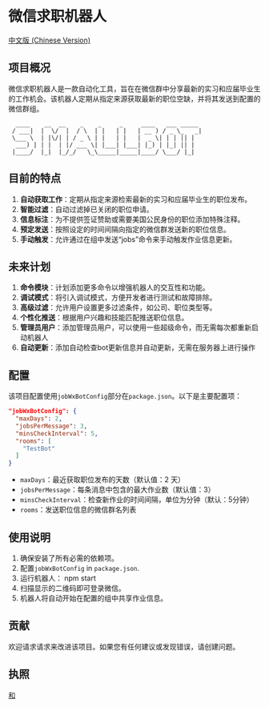 # 微信求职机器人

[中文版 (Chinese Version)](./readme-zh-CN.md)

## 项目概况

微信求职机器人是一款自动化工具，旨在在微信群中分享最新的实习和应届毕业生的工作机会。该机器人定期从指定来源获取最新的职位空缺，并将其发送到配置的微信群组。

      ____    __  __    _    _     _     ____   ___ _____
     / ___|  |  \/  |  / \  | |   | |   | __ ) / _ \_   _|
     \___ \  | |\/| | / _ \ | |   | |   |  _ \| | | || |
      ___) | | |  | |/ ___ \| |___| |___| |_) | |_| || |
     |____/  |_|  |_/_/   \_\_____|_____|____/ \___/ |_|

## 目前的特点

1.  **自动获取工作**：定期从指定来源检索最新的实习和应届毕业生的职位发布。
2.  **智能过滤**：自动过滤掉已关闭的职位申请。
3.  **信息标注**：为不提供签证赞助或需要美国公民身份的职位添加特殊注释。
4.  **预定发送**：按照设定的时间间隔向指定的微信群发送新的职位信息。
5.  **手动触发**：允许通过在组中发送“jobs”命令来手动触发作业信息更新。

## 未来计划

1.  **命令模块**：计划添加更多命令以增强机器人的交互性和功能。
2.  **调试模式**：将引入调试模式，方便开发者进行测试和故障排除。
3.  **高级过滤**：允许用户设置更多过滤条件，如公司、职位类型等。
4.  **个性化推送**：根据用户兴趣和技能匹配推送职位信息。
5.  **管理员用户**：添加管理员用户，可以使用一些超级命令，而无需每次都重新启动机器人
6.  **自动更新**：添加自动检查bot更新信息并自动更新，无需在服务器上进行操作

## 配置

该项目配置使用`jobWxBotConfig`部分在`package.json`。以下是主要配置项：

```json
"jobWxBotConfig": {
  "maxDays": 2,
  "jobsPerMessage": 3,
  "minsCheckInterval": 5,
  "rooms": [
    "TestBot"
  ]
}
```

-   `maxDays`：最近获取职位发布的天数（默认值：2 天）
-   `jobsPerMessage`：每条消息中包含的最大作业数（默认值：3）
-   `minsCheckInterval`：检查新作业的时间间隔，单位为分钟（默认：5分钟）
-   `rooms`：发送职位信息的微信群名列表

## 使用说明

1.  确保安装了所有必需的依赖项。
2.  配置`jobWxBotConfig` in `package.json`.
3.  运行机器人：
        npm start
4.  扫描显示的二维码即可登录微信。
5.  机器人将自动开始在配置的组中共享作业信息。

## 贡献

欢迎请求请求来改进该项目。如果您有任何建议或发现错误，请创建问题。

## 执照

[和](./LICENSE)

